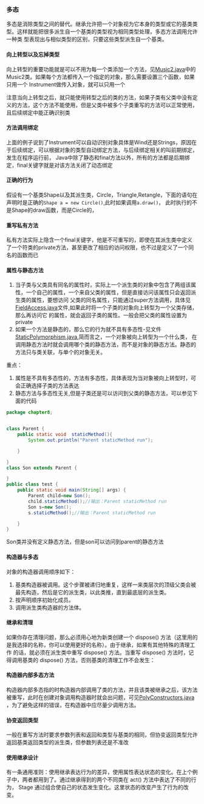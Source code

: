 ### 多态
多态是消除类型之间的替代。继承允许把一个对象视为它本身的类型或它的基类类型。这样就能把很多派生自一个基类的类型视为相同类型处理，多态方法调用允许一种类
型表现出与相似类型的区别，只要这些类型派生自一个基类。

#### 向上转型以及忘掉类型
向上转型的重要功能就是可以不用为每一个类添加一个方法，见[Music2.java](Music2.java)中的Music2类。如果每个方法都传入一个指定的对象，那么需要设置三个函数，如果只用一个
Instrument做传入对象，就可以只用一个

注意当向上转型之后，就只能使用转型之后的类的方法，如果子类有父类中没有定义的方法，这个方法不能使用，但是父类中被多个子类重写的方法可以正常使用，且后续绑定中能正确识别类


#### 方法调用绑定
上面的例子说到了Instrument可以自动识别对象具体是Wind还是Strings，原因在于后续绑定，可以根据对象的类型自动绑定方法，与后续绑定相关的叫前期绑定，发生在程序运行前，
Java中除了静态和final方法以外，所有的方法都是后期绑定，final关键字就是对该方法关闭了动态绑定


#### 正确的行为
假设有一个基类Shape以及其派生类，Circle，Triangle,Retangle，下面的语句在声明时是正确的`Shape a = new Circle()`,此时如果调用`a.draw()`，
此时执行的不是Shape的draw函数，而是Circle的，


#### 重写私有方法
私有方法实际上隐含一个final关键字，他是不可重写的，即使在其派生类中定义了一个符类的private方法，甚至更改了相应的访问权限，也不过是定义了一个同名的函数而已

#### 属性与静态方法
1. 当子类与父类具有同名的属性时，实际上一个派生类的对象中包含了两组该属性，一个自己的属性，一个来自父类的属性，但是直接访问该属性只会返回派生类的属性，要想访问
父类的同名属性，只能通过super方法调用，具体见[FieldAccess.java](FieldAccess.java)文件,如果此时将一个子类的对象向上转型为一个父类存储，那么再访问它
的属性，就会返回子类的属性。一般会把父类的属性设置为private
2. 如果一个方法是静态的，那么它的行为就不具有多态性-见文件[StaticPolymorphism.java](StaticPolymorphism.java),简而言之，一个对象被向上转型为一个什么类，
在调用静态方法时就会调用哪个类的静态方法，而不是对象的静态方法。静态的方法只与类关联，与单个的对象无关。

重点：
1. 属性是不具有多态性的，方法有多态性，具体表现为当对象被向上转型时，可会正确选择子类的方法表达
2. 静态方法与多态性无关,但是子类还是可以访问到父类的静态方法，可以参见下面的代码
```java
package chapter8;


class Parent {
    public static void  staticMethod(){
        System.out.println("Parent staticMethod run");

    }

}
class Son extends Parent {

}
public class test {
    public static void main(String[] args) {
        Parent child=new Son();
        child.staticMethod();//输出：Parent staticMethod run
        Son s=new Son();
        s.staticMethod();//输出：Parent staticMethod run

    }
}
```
Son类并没有定义静态方法，但是son可以访问到parent的静态方法

#### 构造器与多态
对象的构造器调用顺序如下：
1. 基类构造器被调用。这个步骤被递归地重复，这样一来类层次的顶级父类会被最先构造，然后是它的派生类，以此类推，直到最底层的派生类。
2. 按声明顺序初始化成员。
3. 调用派生类构造器的方法体。


#### 继承和清理
如果你存在清理问题，那么必须用心地为新类创建一个 dispose() 方法（这里用的是我选择的名称，你可以使用更好的名称）。由于继承，如果有其他特殊的清理工作
的话，就必须在派生类中重写 dispose() 方法。当重写 dispose() 方法时，记得调用基类的 dispose() 方法，否则基类的清理工作不会发生：

#### 构造器内部多态方法
构造器内部多态指的时构造器内部调用了类的方法，并且该类被继承之后，该方法被重写，此时在创建对象调用构造器时就会出问题，可见[PolyConstructors.java](PolyConstructors.java)
，为了避免这样的错误，在构造器中应尽量少调用方法。

#### 协变返回类型
一般在重写方法时要求参数列表和返回和类型与基类的相同，但协变返回类型允许返回基类返回类型的派生类，但参数列表还是不准改

#### 使用继承设计
有一条通用准则：使用继承表达行为的差异，使用属性表达状态的变化。在上个例子中，两者都用到了。通过继承得到的两个不同类在 act() 方法中表达了不同的行为，
Stage 通过组合使自己的状态发生变化。这里状态的改变产生了行为的改变。
